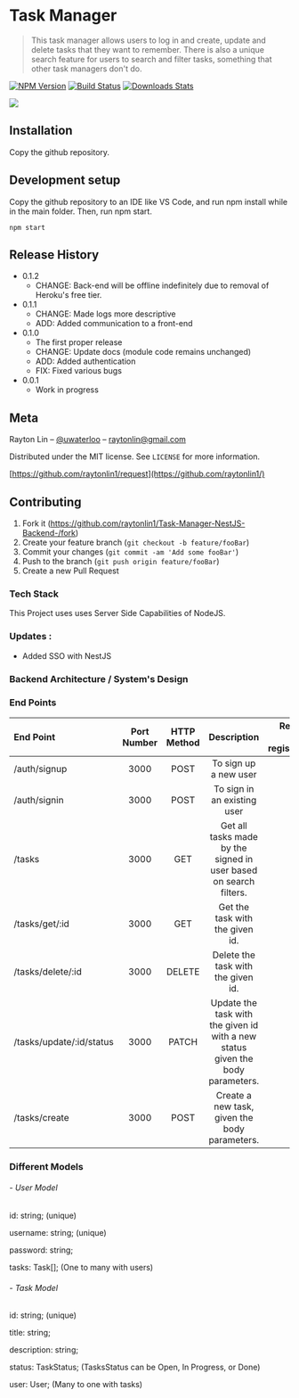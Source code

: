 # Task Manager
> This task manager allows users to log in and create, update and delete
tasks that they want to remember. There is also a unique search feature for users to search and filter tasks, something that other task managers don't do.

[![NPM Version][npm-image]][npm-url]
[![Build Status][travis-image]][travis-url]
[![Downloads Stats][npm-downloads]][npm-url]

![](header.png)

## Installation

Copy the github repository.

## Development setup

Copy the github repository to an IDE like VS Code, and run npm install
while in the main folder. Then, run npm start.

```
npm start
```

## Release History
* 0.1.2
    * CHANGE: Back-end will be offline indefinitely due to removal of Heroku's free tier.
* 0.1.1
    * CHANGE: Made logs more descriptive
    * ADD: Added communication to a front-end
* 0.1.0
    * The first proper release
    * CHANGE: Update docs (module code remains unchanged)
    * ADD: Added authentication
    * FIX: Fixed various bugs
* 0.0.1
    * Work in progress

## Meta

Rayton Lin – [@uwaterloo](https://twitter.com/uwaterloo) – raytonlin@gmail.com

Distributed under the MIT license. See ``LICENSE`` for more information.

[https://github.com/raytonlin1/request](https://github.com/raytonlin1/)

## Contributing

1. Fork it (<https://github.com/raytonlin1/Task-Manager-NestJS-Backend-/fork>)
2. Create your feature branch (`git checkout -b feature/fooBar`)
3. Commit your changes (`git commit -am 'Add some fooBar'`)
4. Push to the branch (`git push origin feature/fooBar`)
5. Create a new Pull Request

<!-- Markdown link & img dfn's -->
[npm-image]: https://img.shields.io/npm/v/datadog-metrics.svg?style=flat-square
[npm-url]: https://npmjs.org/package/datadog-metrics
[npm-downloads]: https://img.shields.io/npm/dm/datadog-metrics.svg?style=flat-square
[travis-image]: https://img.shields.io/travis/dbader/node-datadog-metrics/master.svg?style=flat-square
[travis-url]: https://travis-ci.org/dbader/node-datadog-metrics
[wiki]: https://github.com/yourname/yourproject/wiki

### Tech Stack
This Project uses uses Server Side Capabilities of NodeJS.       



### Updates :
- Added SSO with NestJS


### Backend Architecture / System's Design

### End Points
| End Point      |   Port Number | HTTP Method   |           Description                   |  Required User registration |
| :---            | :----:  |    :----:     |          :----:                           | ---:   |
| /auth/signup    | 3000 | POST          | To sign up a new user                        |  No |
| /auth/signin    | 3000 | POST          | To sign in an existing user                        |  No |
| /tasks    | 3000 | GET          | Get all tasks made by the signed in user based on search filters.                       |  Yes |
| /tasks/get/:id    | 3000 | GET          | Get the task with the given id.                      |  Yes |
| /tasks/delete/:id    | 3000 | DELETE          | Delete the task with the given id.                      |  Yes |
| /tasks/update/:id/status    | 3000 | PATCH          | Update the task with the given id with a new status given the body parameters.                      |  Yes |
| /tasks/create    | 3000 | POST          | Create a new task, given the body parameters.                    |  Yes |

### Different Models 

###### - User Model 
id: string; (unique) 

username: string; (unique)

password: string;

tasks: Task[]; (One to many with users)

###### - Task Model   
id: string; (unique)

title: string; 

description: string;

status: TaskStatus; (TasksStatus can be Open, In Progress, or Done)

user: User; (Many to one with tasks)
 
